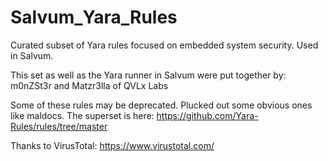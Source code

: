 # Salvum_Yara_Rules
Curated subset of Yara rules focused on embedded system security. Used in Salvum.

This set as well as the Yara runner in Salvum were put together by:
m0nZSt3r and Matzr3lla of QVLx Labs

Some of these rules may be deprecated. Plucked out some obvious ones like maldocs.
The superset is here:
https://github.com/Yara-Rules/rules/tree/master

Thanks to VirusTotal: https://www.virustotal.com/
